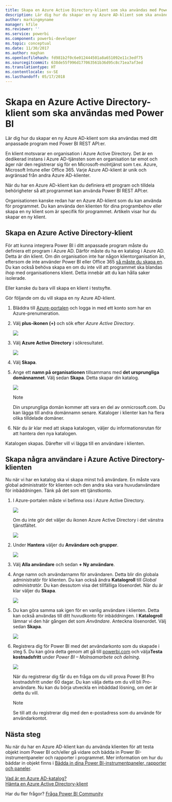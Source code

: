 ```yaml
---
title: Skapa en Azure Active Directory-klient som ska användas med Power BI
description: Lär dig hur du skapar en ny Azure AD-klient som ska användas med ditt anpassade program med Power BI REST API:er.
author: markingmyname
manager: kfile
ms.reviewer: ''
ms.service: powerbi
ms.component: powerbi-developer
ms.topic: conceptual
ms.date: 11/30/2017
ms.author: maghan
ms.openlocfilehash: fd981b2f0c6e012444501a8a651092e11c3edf75
ms.sourcegitcommit: 638de55f996d177063561b36d95c8c71ea7af3ed
ms.translationtype: HT
ms.contentlocale: sv-SE
ms.lasthandoff: 05/17/2018
---
```

# <a name="create-an-azure-active-directory-tenant-to-use-with-power-bi"></a>Skapa en Azure Active Directory-klient som ska användas med Power BI
Lär dig hur du skapar en ny Azure AD-klient som ska användas med ditt anpassade program med Power BI REST API:er.

En klient motsvarar en organisation i Azure Active Directory. Det är en dedikerad instans i Azure AD-tjänsten som en organisation tar emot och äger när den registrerar sig för en Microsoft-molntjänst som t.ex. Azure, Microsoft Intune eller Office 365. Varje Azure AD-klient är unik och avgränsad från andra Azure AD-klienter.

När du har en Azure AD-klient kan du definiera ett program och tilldela behörigheter så att programmet kan använda Power BI REST API:er.

Organisationen kanske redan har en Azure AD-klient som du kan använda för programmet. Du kan använda den klienten för dina programbehov eller skapa en ny klient som är specifik för programmet. Artikeln visar hur du skapar en ny klient.

## <a name="create-an-azure-active-directory-tenant"></a>Skapa en Azure Active Directory-klient
För att kunna integrera Power BI i ditt anpassade program måste du definiera ett program i Azure AD. Därför måste du ha en katalog i Azure AD. Detta är din klient. Om din organisation inte har någon klientorganisation än, eftersom de inte använder Power BI eller Office 365 [så måste du skapa en](https://docs.microsoft.com/azure/active-directory/develop/active-directory-howto-tenant). Du kan också behöva skapa en om du inte vill att programmet ska blandas ihop med organisationens klient. Detta innebär att du kan hålla saker isolerade.

Eller kanske du bara vill skapa en klient i testsyfte.

Gör följande om du vill skapa en ny Azure AD-klient.

1. Bläddra till [Azure-portalen](https://portal.azure.com) och logga in med ett konto som har en Azure-prenumeration.
2. Välj **plus-ikonen (+)** och sök efter *Azure Active Directory*.
   
    ![](media/create-an-azure-active-directory-tenant/new-directory.png)
3. Välj **Azure Active Directory** i sökresultatet.
   
    ![](media/create-an-azure-active-directory-tenant/new-directory2.png)
4. Välj **Skapa**.
5. Ange ett **namn på organisationen**  tillsammans med **det ursprungliga domännamnet**. Välj sedan **Skapa**. Detta skapar din katalog.
   
    ![](media/create-an-azure-active-directory-tenant/organization-and-domain.png)
   
   > [!NOTE]
   > Din ursprungliga domän kommer att vara en del av onmicrosoft.com. Du kan lägga till andra domännamn senare. Kataloger i klienter kan ha flera olika tilldelade domäner.
   > 
   > 
6. När du är klar med att skapa katalogen, väljer du informationsrutan för att hantera den nya katalogen.

Katalogen skapas. Därefter vill vi lägga till en användare i klienten.

## <a name="create-some-users-in-your-azure-active-directory-tenant"></a>Skapa några användare i Azure Active Directory-klienten
Nu när vi har en katalog ska vi skapa minst två användare. En måste vara global administratör för klienten och den andra ska vara huvudanvändare för inbäddningen. Tänk på det som ett tjänstkonto.

1. I Azure-portalen måste vi befinna oss i Azure Active Directory.
   
    ![](media/create-an-azure-active-directory-tenant/aad-flyout.png)
   
    Om du inte gör det väljer du ikonen Azure Active Directory i det vänstra tjänstfältet.
   
    ![](media/create-an-azure-active-directory-tenant/aad-service.png)
2. Under **Hantera** väljer du **Användare och grupper**.
   
    ![](media/create-an-azure-active-directory-tenant/users-and-groups.png)
3. Välj **Alla användare** och sedan **+ Ny användare**.
4. Ange namn och användarnamn för användaren. Detta blir din globala administratör för klienten. Du kan också ändra **Katalogroll** till *Global administratör*. Du kan dessutom visa det tillfälliga lösenordet. När du är klar väljer du **Skapa**.
   
    ![](media/create-an-azure-active-directory-tenant/global-admin.png)
5. Du kan göra samma sak igen för en vanlig användare i klienten. Detta kan också användas till ditt huvudkonto för inbäddningen. I **Katalogroll** lämnar vi den här gången det som *Användare*. Anteckna lösenordet. Välj sedan **Skapa**.
   
    ![](media/create-an-azure-active-directory-tenant/pbiembed-user.png)
6. Registrera dig för Power BI med det användarkonto som du skapade i steg 5. Du kan göra detta genom att gå till [powerbi.com](https://powerbi.microsoft.com/get-started/) och välja**Testa kostnadsfritt** under *Power BI – Molnsamarbete och delning*.
   
    ![](media/create-an-azure-active-directory-tenant/try-powerbi-free.png)
   
    När du registrerar dig får du en fråga om du vill prova Power BI Pro kostnadsfritt under 60 dagar. Du kan välja detta om du vill bli Pro-användare. Nu kan du börja utveckla en inbäddad lösning, om det är detta du vill.
   
   > [!NOTE]
   > Se till att du registrerar dig med den e-postadress som du använde för användarkontot.
   > 
   > 

## <a name="next-steps"></a>Nästa steg
Nu när du har en Azure AD-klient kan du använda klienten för att testa objekt inom Power BI och/eller gå vidare och bädda in Power BI-instrumentpaneler och rapporter i programmet. Mer information om hur du bäddar in objekt finns i [Bädda in dina Power BI-instrumentpaneler, rapporter och paneler](embedding-content.md).

[Vad är en Azure AD-katalog?](https://docs.microsoft.com/azure/active-directory/active-directory-whatis)  
[Hämta en Azure Active Directory-klient](https://docs.microsoft.com/azure/active-directory/develop/active-directory-howto-tenant)  

Har du fler frågor? [Fråga Power BI Community](http://community.powerbi.com/)

